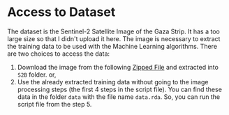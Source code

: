 # Access to Dataset
The dataset is the Sentinel-2 Satellite Image of the Gaza Strip. It has a too large size so that I didn't upload it here.
The image is necessary to extract the training data to be used with the Machine Learning algorithms. There are two choices to access the data:
1) Download the image from the following [Zipped File]() and extracted into `S2B` folder. or,
2) Use the already extracted training data without going to the image processing steps (the first 4 steps in the script file). You can find these data in the folder `data` with the file name `data.rda`. So, you can run the script file from the step 5.
